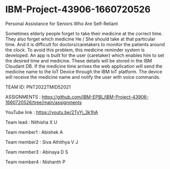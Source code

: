 # IBM-Project-43906-1660720526

Personal Assistance for Seniors Who Are Self-Reliant

Sometimes elderly people forget to take their medicine at the correct time. They also forget which medicine He / She should take at that particular time. And it is difficult for doctors/caretakers to monitor the patients around the clock. To avoid this problem, this medicine reminder system is developed. An app is built for the user (caretaker) which enables him to set the desired time and medicine. These details will be stored in the IBM Cloudant DB. If the medicine time arrives the web application will send the medicine name to the IoT Device through the IBM IoT platform. The device will receive the medicine name and notify the user with voice commands.

TEAM ID: PNT2022TMID52021

ASSIGNMENTS : https://github.com/IBM-EPBL/IBM-Project-43906-1660720526/tree/main/assignments

YouTube link : https://youtu.be/2TyYj_3k1hA



Team lead : Nithisha X U

Team member1 : Abishek A

Team member2 : Siva Athithya V J

Team member3 : Abinaya D S

Team member4 : Nishanth P
